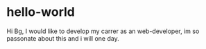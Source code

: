 # hello-world

Hi Bg,
I would like to develop my carrer as an web-developer, im so passonate about this and i will one day.
